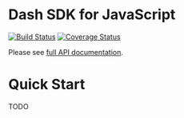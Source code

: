 # Dash SDK for JavaScript

[![Build Status](https://travis-ci.com/dashaudio/dash-sdk-javascript.svg?token=j6b8xzvQsPodsJQUxCGM&branch=master)](https://travis-ci.com/dashaudio/dash-sdk-javascript)
[![Coverage Status](https://coveralls.io/repos/github/dashaudio/dash-sdk-javascript/badge.svg?branch=master)](https://coveralls.io/github/dashaudio/dash-sdk-javascript?branch=master)

Please see [full API documentation](http://documentation.dashaudio.co/sdk/javascript/).

# Quick Start

TODO
